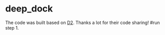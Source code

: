 # deep_dock
The code was built based on [D2](https://github.com/vibudh2209/D2). Thanks a lot for their code sharing!
#run step
1.
